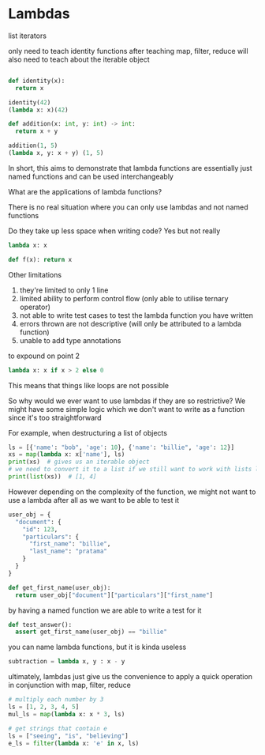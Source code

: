 # Lambdas

list iterators

only need to teach identity functions after teaching map, filter, reduce
will also need to teach about the iterable object

```python

def identity(x):
  return x

identity(42)
(lambda x: x)(42)

def addition(x: int, y: int) -> int:
  return x + y

addition(1, 5)
(lambda x, y: x + y) (1, 5)
```

In short, this aims to demonstrate that lambda functions are essentially just named functions and can be used interchangeably

What are the applications of lambda functions?

There is no real situation where you can only use lambdas and not named functions

Do they take up less space when writing code?
Yes but not really
```python
lambda x: x

def f(x): return x
```

Other limitations

1. they're limited to only 1 line
2. limited ability to perform control flow (only able to utilise ternary operator)
3. not able to write test cases to test the lambda function you have written
4. errors thrown are not descriptive (will only be attributed to a lambda function)
5. unable to add type annotations

to expound on point 2

```python
lambda x: x if x > 2 else 0
```

This means that things like loops are not possible

So why would we ever want to use lambdas if they are so restrictive?
We might have some simple logic which we don't want to write as a function since it's too straightforward

For example, when destructuring a list of objects

```python
ls = [{'name': "bob", 'age': 10}, {'name': "billie", 'age': 12}]
xs = map(lambda x: x['name'], ls)
print(xs)  # gives us an iterable object
# we need to convert it to a list if we still want to work with lists later on
print(list(xs))  # [1, 4]
```

However depending on the complexity of the function, we might not want to use a lambda after all as we want to be able to test it

```python
user_obj = {
  "document": {
    "id": 123,
    "particulars": {
      "first_name": "billie",
      "last_name": "pratama"
    }
  }
}

def get_first_name(user_obj):
  return user_obj["document"]["particulars"]["first_name"]
```

by having a named function we are able to write a test for it

```python
def test_answer():
  assert get_first_name(user_obj) == "billie"
```

you can name lambda functions, but it is kinda useless

```python
subtraction = lambda x, y : x - y
```

ultimately, lambdas just give us the convenience to apply a quick operation in conjunction with map, filter, reduce

```python
# multiply each number by 3
ls = [1, 2, 3, 4, 5]
mul_ls = map(lambda x: x * 3, ls)

# get strings that contain e
ls = ["seeing", "is", "believing"]
e_ls = filter(lambda x: 'e' in x, ls)
```
